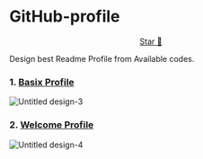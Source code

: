 # GitHub-profile
<!-- Place this tag where you want the button to render. -->
<p align="center">
  <a class="github-button" href="https://github.com/imonish/github-profile" data-color-scheme="no-preference: light; light: light; dark: dark;" data-icon="octicon-star" data-size="large" data-show-count="true" aria-label="Star imonish/github-profile on GitHub">Star 🌟 </a>

</p>

Design best Readme Profile from Available codes.

### 1. [Basix Profile](https://github.com/imonish8/GitHub-profile/blob/main/BasicProfile.md)

![Untitled design-3](https://github.com/imonish8/GitHub-profile/assets/115737071/7d772714-4080-49a5-82d0-2b2cc5942503)

### 2. [Welcome Profile](https://github.com/imonish8/GitHub-profile/blob/main/Welcome1.md)

![Untitled design-4](https://github.com/imonish8/GitHub-profile/assets/115737071/e8aeeee5-9780-4f30-8a59-26bc21dc6c99)

